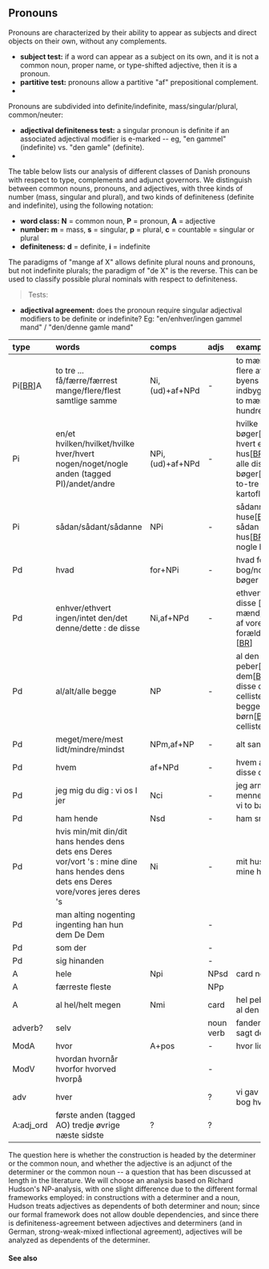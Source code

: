 ## Pronouns ##

Pronouns are characterized by their ability to appear as subjects and direct objects on their own, without any complements.

  * **subject test:** if a word can appear as a subject on its own, and it is not a common noun, proper name, or type-shifted adjective, then it is a pronoun.
  * **partitive test:** pronouns allow a partitive "af" prepositional complement.
  * 

Pronouns are subdivided into definite/indefinite, mass/singular/plural, common/neuter:

  * **adjectival definiteness test:** a singular pronoun is definite if an associated adjectival modifier is e-marked -- eg, "en gammel" (indefinite) vs. "den gamle" (definite).
  * 

The table below lists our analysis of different classes of Danish pronouns with respect to type, complements and adjunct governors. We distinguish between common nouns, pronouns, and adjectives, with three kinds of number (mass, singular and plural), and two kinds of definiteness (definite and indefinite), using the following notation:

  * **word class:** **N** = common noun, **P** = pronoun, **A** = adjective
  * **number:** **m** = mass, **s** = singular, **p** = plural, **c** = countable = singular or plural
  * **definiteness:** **d** = definite, **i** = indefinite

The paradigms of "mange af X" allows definite plural nouns and pronouns, but not indefinite plurals; the paradigm of "de X" is the reverse. This can be used to classify possible plural nominals with respect to definiteness.

> Tests:

  * **adjectival agreement:** does the pronoun require singular adjectival modifiers to be definite or indefinite? Eg: "en/enhver/ingen gammel mand" / "den/denne gamle mand"

| type | words | comps | adjs | examples |
|:-----|:------|:------|:-----|:---------|
| Pi[[BR](BR.md)]A | to tre ... få/færre/færrest mange/flere/flest samtlige samme | Ni,(ud)+af+NPd | - | to mænd[[BR](BR.md)] flere af alle byens indbyggere[[BR](BR.md)] to mænd ud af hundrede |
| Pi | en/et hvilken/hvilket/hvilke hver/hvert nogen/noget/nogle anden (tagged PI)/andet/andre | NPi,(ud)+af+NPd | - | hvilke nogle bøger[[BR](BR.md)] hvert et hus[[BR](BR.md)] hver af alle disse bøger[[BR](BR.md)] en to-tre rækker kartofler |
| Pi | sådan/sådant/sådanne | NPi | - | sådanne huse[[BR](BR.md)] sådan et hus[[BR](BR.md)] sådan nogle huse |
| Pd | hvad | for+NPi | - | hvad for bog/nogle bøger |
| Pd | enhver/ethvert ingen/intet den/det denne/dette : de disse | Ni,af+NPd | - | ethvert hus[[BR](BR.md)] disse [få] mænd][[BR](BR.md)] de af vore forældre der...[[BR](BR.md)] |
| Pd | al/alt/alle begge | NP | - | al den peber[[BR](BR.md)] alle dem[[BR](BR.md)] alle disse dygtige cellister[[BR](BR.md)] begge hendes børn[[BR](BR.md)] alle cellisterne[[BR](BR.md)] |
| Pd | meget/mere/mest lidt/mindre/mindst | NPm,af+NP | - | alt sand |
| Pd | hvem | af+NPd | - | hvem af alle disse drenge |
| Pd | jeg mig du dig : vi os I jer | Nci | - | jeg arme menneske[[BR](BR.md)] vi to bagere |
| Pd | ham hende | Nsd | - | ham smeden |
| Pd | hvis min/mit din/dit hans hendes dens dets ens Deres vor/vort 's : mine dine hans hendes dens dets ens Deres vore/vores jeres deres 's | Ni | - | mit hus[[BR](BR.md)] mine huse |
| Pd | man alting nogenting ingenting han hun dem De Dem |  | - |  |
| Pd | som der |  | - |  |
| Pd | sig hinanden |  | - |  |
| A | hele | Npi|NPsd | card noun | hele kager[[BR](BR.md)] hele den store kage[[BR](BR.md)] [[hele](hele.md) to] kager |
| A | færreste fleste |  | NPp |
| A | al hel/helt megen | Nmi | card | hel peber[[BR](BR.md)] ?al den peber |
| adverb? | selv |  | noun verb | fanden selv har sagt det |
| ModA | hvor | A+pos | - | hvor lidt|meget|godt |
| ModV | hvordan hvornår hvorfor hvorved hvorpå |  | - |
| adv | hver |  | ? | vi gav dem en bog hver |
| A:adj\_ord | første anden (tagged AO) tredje øvrige næste sidste | ? | ? |

The question here is whether the construction is headed by the determiner or the common noun, and whether the adjective is an adjunct of the determiner or the common noun -- a question that has been discussed at length in the literature. We will choose an analysis based on Richard Hudson's NP-analysis, with one slight difference due to the different formal frameworks employed: in constructions with a determiner and a noun, Hudson treats adjectives as dependents of both determiner and noun; since our formal framework does not allow double dependencies, and since there is definiteness-agreement between adjectives and determiners (and in German, strong-weak-mixed inflectional agreement), adjectives will be analyzed as dependents of the determiner.


#### See also ####

